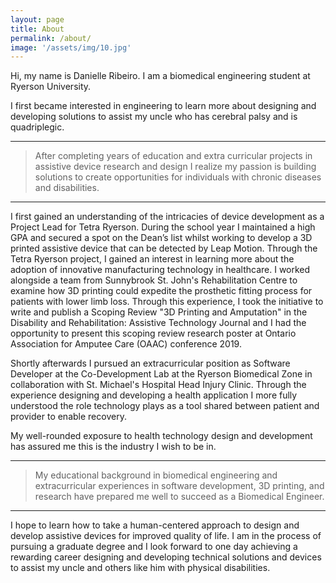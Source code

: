 ```yaml
---
layout: page
title: About
permalink: /about/
image: '/assets/img/10.jpg'
---
```


Hi, my name is Danielle Ribeiro. I am a biomedical engineering student at Ryerson University. 

I first became interested in engineering to learn more about designing and developing solutions to assist my uncle who has cerebral palsy and is quadriplegic. 

***

>   After completing years of education and extra curricular projects in assistive device research and design I realize my passion is building solutions to create opportunities for individuals with chronic diseases and disabilities.

***

I first gained an understanding of the intricacies of device development as a Project Lead for Tetra Ryerson. During the school year I maintained a high GPA and secured a spot on the Dean’s list whilst working to develop a 3D printed assistive device that can be detected by Leap Motion. Through the Tetra Ryerson project, I gained an interest in learning more about the adoption of innovative manufacturing technology in healthcare. I worked alongside a team from Sunnybrook St. John's Rehabilitation Centre to examine how 3D printing could expedite the prosthetic fitting process for patients with lower limb loss. Through this experience, I took the initiative to write and publish a Scoping Review "3D Printing and Amputation" in the Disability and Rehabilitation: Assistive Technology Journal and I had the opportunity to present this scoping review research poster at Ontario Association for Amputee Care (OAAC) conference 2019. 

Shortly afterwards I pursued an extracurricular position as Software Developer at the Co-Development Lab at the Ryerson Biomedical Zone  in collaboration with St. Michael's Hospital Head Injury Clinic. Through the experience designing and developing a health application I more fully understood the role technology plays as a tool shared between patient and provider to enable recovery. 

My well-rounded exposure to health technology design and development has assured me this is the industry I wish to be in.

***

>   My educational background in biomedical engineering and extracurricular experiences in software development, 3D printing, and research have prepared me well to succeed as a Biomedical Engineer. 

***

I hope to learn how to take a human-centered approach to design and develop assistive devices for improved quality of life. I am in the process of pursuing a graduate degree and I look forward to one day achieving a rewarding career designing and developing technical solutions and devices to assist my uncle and others like him with physical disabilities. 

